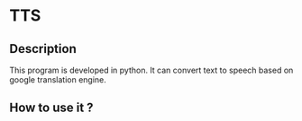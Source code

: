 # TTS

## Description
This program is developed in python. It can convert text to speech based on google translation engine.

## How to use it ?
